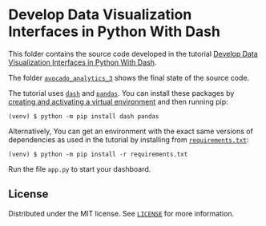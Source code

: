 # Develop Data Visualization Interfaces in Python With Dash

This folder contains the source code developed in the tutorial [Develop Data Visualization Interfaces in Python With Dash](https://realpython.com/python-dash/).

The folder [`avocado_analytics_3`](avocado_analytics_3/) shows the final state of the source code.

The tutorial uses [`dash`](https://pypi.org/project/dash/) and [`pandas`](https://pypi.org/project/pandas/). You can install these packages by [creating and activating a virtual environment](https://realpython.com/python-virtual-environments-a-primer/) and then running pip:

```console
(venv) $ python -m pip install dash pandas
```

Alternatively, You can get an environment with the exact same versions of dependencies as used in the tutorial by installing from [`requirements.txt`](requirements.txt):

```console
(venv) $ python -m pip install -r requirements.txt
```

Run the file `app.py` to start your dashboard.

## License

Distributed under the MIT license. See [`LICENSE`](https://github.com/realpython/materials/blob/master/LICENSE) for more information.
